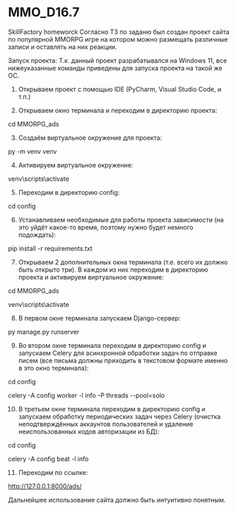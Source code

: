 # MMO_D16.7
SkillFactory homeworck
Согласно ТЗ по заданю был создан проект сайта по популярной MMORPG игре на котором можно размещать различные записи и оставлять на них реакции.

Запуск проекта:
Т.к. данный проект разрабатывался на Windows 11, все нижеуказанные команды приведены для запуска проекта на такой же ОС.

1. Открываем проект с помощью IDE (PyCharm, Visual Studio Code, и т.п.)


2. Открываем окно терминала и переходим в директорию проекта:

cd MMORPG_ads


3. Создаём виртуальное окружение для проекта:

py -m venv venv


4. Активируем виртуальное окружение:

venv\scripts\activate


5. Переходим в директорию config:

cd config


6. Устанавливаем необходимые для работы проекта зависимости (на это уйдёт какое-то время, поэтому нужно будет немного подождать):

pip install -r requirements.txt


7. Открываем 2 дополнительных окна терминала (т.е. всего их должно быть открыто три). В каждом из них переходим в директорию проекта и активируем виртуальное окружение:

cd MMORPG_ads

venv\scripts\activate


8. В первом окне терминала запускаем Django-сервер:

py manage.py runserver


9. Во втором окне терминала переходим в директорию config и запускаем Celery для асинхронной обработки задач по отправке писем (все письма должны приходить в текстовом формате именно в это окно терминала):

cd config

celery -A config worker -l info -P threads --pool=solo


10. В третьем окне терминала переходим в директорию config и запускаем обработку периодических задач через Celery (очистка неподтверждённых аккаунтов пользователей и удаление неиспользованных кодов авторизации из БД):

cd config

celery -A config beat -l info


11. Переходим по ссылке:

http://127.0.0.1:8000/ads/

Дальнейшее использование сайта должно быть интуитивно понятным.
